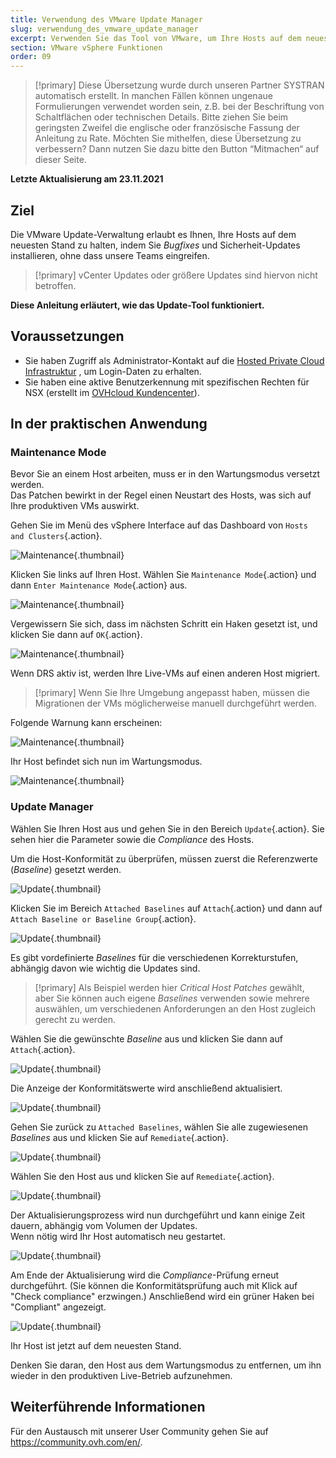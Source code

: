 ```yaml
---
title: Verwendung des VMware Update Manager
slug: verwendung_des_vmware_update_manager
excerpt: Verwenden Sie das Tool von VMware, um Ihre Hosts auf dem neuesten Stand zu halten
section: VMware vSphere Funktionen
order: 09
---
```


> [!primary]
> Diese Übersetzung wurde durch unseren Partner SYSTRAN automatisch erstellt. In manchen Fällen können ungenaue Formulierungen verwendet worden sein, z.B. bei der Beschriftung von Schaltflächen oder technischen Details. Bitte ziehen Sie beim geringsten Zweifel die englische oder französische Fassung der Anleitung zu Rate. Möchten Sie mithelfen, diese Übersetzung zu verbessern? Dann nutzen Sie dazu bitte den Button “Mitmachen“ auf dieser Seite.
>

**Letzte Aktualisierung am 23.11.2021**

## Ziel

Die VMware Update-Verwaltung erlaubt es Ihnen, Ihre Hosts auf dem neuesten Stand zu halten, indem Sie *Bugfixes* und Sicherheit-Updates installieren, ohne dass unsere Teams eingreifen.     

> [!primary]
> vCenter Updates oder größere Updates sind hiervon nicht betroffen.

**Diese Anleitung erläutert, wie das Update-Tool funktioniert.**

## Voraussetzungen

- Sie haben Zugriff als Administrator-Kontakt auf die [Hosted Private Cloud Infrastruktur](https://www.ovhcloud.com/de/enterprise/products/hosted-private-cloud/) , um Login-Daten zu erhalten.
- Sie haben eine aktive Benutzerkennung mit spezifischen Rechten für NSX (erstellt im [OVHcloud Kundencenter](https://www.ovh.com/auth/?action=gotomanager&from=https://www.ovh.de/&ovhSubsidiary=de)).

## In der praktischen Anwendung

### Maintenance Mode

Bevor Sie an einem Host arbeiten, muss er in den Wartungsmodus versetzt werden.    
Das Patchen bewirkt in der Regel einen Neustart des Hosts, was sich auf Ihre produktiven VMs auswirkt. 

Gehen Sie im Menü des vSphere Interface auf das Dashboard von `Hosts and Clusters`{.action}.

![Maintenance](images/en01menu.png){.thumbnail}

Klicken Sie links auf Ihren Host. Wählen Sie `Maintenance Mode`{.action} und dann `Enter Maintenance Mode`{.action} aus.

![Maintenance](images/en02maintenance.png){.thumbnail}

Vergewissern Sie sich, dass im nächsten Schritt ein Haken gesetzt ist, und klicken Sie dann auf `OK`{.action}.

![Maintenance](images/en03enter.png){.thumbnail}

Wenn DRS aktiv ist, werden Ihre Live-VMs auf einen anderen Host migriert.

> [!primary]
> Wenn Sie Ihre Umgebung angepasst haben, müssen die Migrationen der VMs möglicherweise manuell durchgeführt werden.
>

Folgende Warnung kann erscheinen:     

![Maintenance](images/en04warning.png){.thumbnail}

Ihr Host befindet sich nun im Wartungsmodus.

![Maintenance](images/en05maintenanced.png){.thumbnail}

### Update Manager

Wählen Sie Ihren Host aus und gehen Sie in den Bereich `Update`{.action}.
Sie sehen hier die Parameter sowie die *Compliance* des Hosts.     

Um die Host-Konformität zu überprüfen, müssen zuerst die Referenzwerte (*Baseline*) gesetzt werden.

![Update](images/en06summary.png){.thumbnail}

Klicken Sie im Bereich `Attached Baselines` auf `Attach`{.action} und dann auf `Attach Baseline or Baseline Group`{.action}.

![Update](images/en07attach.png){.thumbnail}

Es gibt vordefinierte *Baselines* für die verschiedenen Korrekturstufen, abhängig davon wie wichtig die Updates sind.

> [!primary]
> Als Beispiel werden hier *Critical Host Patches* gewählt, aber Sie können auch eigene *Baselines* verwenden sowie mehrere auswählen, um verschiedenen Anforderungen an den Host zugleich gerecht zu werden.
>

Wählen Sie die gewünschte *Baseline* aus und klicken Sie dann auf `Attach`{.action}.

![Update](images/en08define.png){.thumbnail}

Die Anzeige der Konformitätswerte wird anschließend aktualisiert.

![Update](images/en09noncompliant.png){.thumbnail}

Gehen Sie zurück zu `Attached Baselines`, wählen Sie alle zugewiesenen *Baselines* aus und klicken Sie auf `Remediate`{.action}.

![Update](images/en10remediate.png){.thumbnail}

Wählen Sie den Host aus und klicken Sie auf `Remediate`{.action}.

![Update](images/en11remediate.png){.thumbnail}

Der Aktualisierungsprozess wird nun durchgeführt und kann einige Zeit dauern, abhängig vom Volumen der Updates.<br>
Wenn nötig wird Ihr Host automatisch neu gestartet.

![Update](images/en12remediating.png){.thumbnail}

Am Ende der Aktualisierung wird die *Compliance*-Prüfung erneut durchgeführt. (Sie können die Konformitätsprüfung auch mit Klick auf "Check compliance" erzwingen.) Anschließend wird ein grüner Haken bei "Compliant" angezeigt.

![Update](images/en13compliant.png){.thumbnail}

Ihr Host ist jetzt auf dem neuesten Stand.    

Denken Sie daran, den Host aus dem Wartungsmodus zu entfernen, um ihn wieder in den produktiven Live-Betrieb aufzunehmen.

## Weiterführende Informationen

Für den Austausch mit unserer User Community gehen Sie auf <https://community.ovh.com/en/>.
